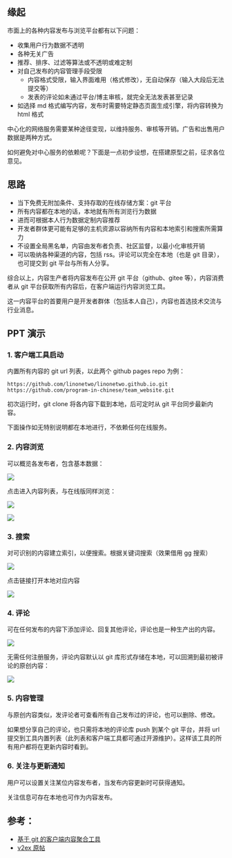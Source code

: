 
## 缘起

市面上的各种内容发布与浏览平台都有以下问题：
- 收集用户行为数据不透明
- 各种无关广告
- 推荐、排序、过滤等算法或不透明或难定制
- 对自己发布的内容管理手段受限
  - 内容格式受限，输入界面难用（格式修改），无自动保存（输入大段后无法提交等）
  - 发表的评论如未通过平台/博主审核，就完全无法发表甚至记录
- 如选择 md 格式编写内容，发布时需要特定静态页面生成引擎，将内容转换为 html 格式

中心化的网络服务需要某种途径变现，以维持服务、审核等开销。广告和出售用户数据是两种方式。

如何避免对中心服务的依赖呢？下面是一点初步设想，在搭建原型之前，征求各位意见。

## 思路

- 当下免费无附加条件、支持存取的在线存储方案：git 平台
- 所有内容都在本地的话，本地就有所有浏览行为数据
- 进而可根据本人行为数据定制内容推荐
- 开发者群体更可能有足够的主机资源以容纳所有内容和本地索引和搜索所需算力
- 不设置全局黑名单，内容由发布者负责、社区监督，以最小化审核开销
- 可以吸纳各种渠道的内容，包括 rss。评论可以完全在本地（也是 git 目录），也可提交到 git 平台与所有人分享。

综合以上，内容生产者将内容发布在公开 git 平台（github、gitee 等），内容消费者从 git 平台获取所有内容后，在客户端运行内容浏览工具。

这一内容平台的首要用户是开发者群体（包括本人自己），内容也首选技术交流与行业消息。

## PPT 演示

### 1. 客户端工具启动

内置所有内容的 git url 列表，以此两个 github pages repo 为例：
```
https://github.com/linonetwo/linonetwo.github.io.git
https://github.com/program-in-chinese/team_website.git
```
初次运行时，git clone 将各内容下载到本地，后可定时从 git 平台同步最新内容。

下面操作如无特别说明都在本地进行，不依赖任何在线服务。

### 2. 内容浏览

可以概览各发布者，包含基本数据：

![](../assets/2020-08-20_概览.png)

点击进入内容列表，与在线版同样浏览：

![](../assets/2020-08-20_linOneTwo.png)

![](../assets/2020-08-20_codeInChinse.png)

### 3. 搜索

对可识别的内容建立索引，以便搜索。根据关键词搜索（效果借用 gg 搜索）

![](../assets/2020-08-20_搜索.png)

点击链接打开本地对应内容

![](../assets/2020-08-23_内容.png)

### 4. 评论
可在任何发布的内容下添加评论、回复其他评论，评论也是一种生产出的内容。

![](../assets/2020-08-20_评论.png)

无需任何注册服务，评论内容默认以 git 库形式存储在本地，可以回溯到最初被评论的原创内容：

![](../assets/2020-08-26_引用.png)

### 5. 内容管理

与原创内容类似，发评论者可查看所有自己发布过的评论，也可以删除、修改。

如果想分享自己的评论，也只需将本地的评论库 push 到某个 git 平台，并将 url 提交到工具内置列表（此列表和客户端工具都可通过开源维护）。这样该工具的所有用户都将在更新内容时看到。

### 6. 关注与更新通知

用户可以设置关注某位内容发布者，当发布内容更新时可获得通知。

关注信息可存在本地也可作为内容发布。

## 参考：

- [基于 git 的客户端内容聚合工具](https://github.com/program-in-chinese/overview/issues/176)
- [v2ex 原帖](https://www.v2ex.com/t/693972)
